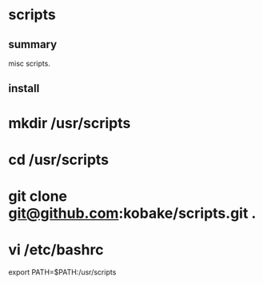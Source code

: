 scripts
=======

summary
------
misc scripts.

install
-------
# mkdir /usr/scripts
# cd /usr/scripts
# git clone git@github.com:kobake/scripts.git .
# vi /etc/bashrc
export PATH=$PATH:/usr/scripts

